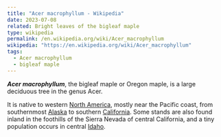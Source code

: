 ```yaml
---
title: "Acer macrophyllum - Wikipedia"
date: 2023-07-08
related: Bright leaves of the bigleaf maple
type: wikipedia
permalink: /en.wikipedia.org/wiki/Acer_macrophyllum
wikipedia: "https://en.wikipedia.org/wiki/Acer_macrophyllum"
tags:
  - Acer macrophyllum
  - bigleaf maple
---
```

***Acer macrophyllum***, the bigleaf maple or Oregon maple, is a large deciduous tree in the genus Acer.

It is native to western [North America](/en.wikipedia.org/wiki/North_America), mostly near the Pacific coast, from southernmost [Alaska](/en.wikipedia.org/wiki/Alaska) to southern [California](/en.wikipedia.org/wiki/California). Some stands are also found inland in the foothills of the Sierra Nevada of central California, and a tiny population occurs in central [Idaho](/en.wikipedia.org/wiki/Idaho).